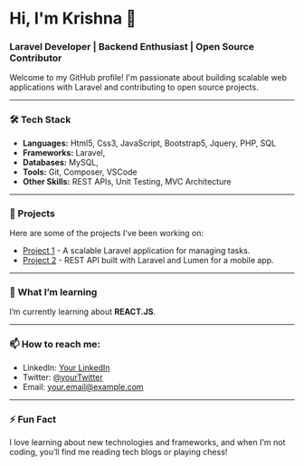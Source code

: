 # Hi, I'm Krishna 👋

### Laravel Developer | Backend Enthusiast | Open Source Contributor

Welcome to my GitHub profile! I'm passionate about building scalable web applications with Laravel and contributing to open source projects.

---

### 🛠 Tech Stack
- **Languages:** Html5, Css3, JavaScript, Bootstrap5, Jquery, PHP, SQL
- **Frameworks:** Laravel,
- **Databases:** MySQL,
- **Tools:** Git, Composer, VSCode
- **Other Skills:** REST APIs, Unit Testing, MVC Architecture

---

### 🚀 Projects
Here are some of the projects I've been working on:

- [Project 1](https://github.com/krishjna/project1) - A scalable Laravel application for managing tasks.
- [Project 2](https://github.com/krishjna/project2) - REST API built with Laravel and Lumen for a mobile app.

---

### 🌱 What I’m learning
I’m currently learning about **REACT.JS**.

---

### 📫 How to reach me:
- LinkedIn: [Your LinkedIn](https://www.linkedin.com/in/krishjna/)
- Twitter: [@yourTwitter](https://twitter.com/yourTwitter)
- Email: [your.email@example.com](mailto:your.email@example.com)

---

### ⚡ Fun Fact
I love learning about new technologies and frameworks, and when I'm not coding, you’ll find me reading tech blogs or playing chess!
